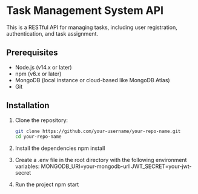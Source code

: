 # Task Management System API

This is a RESTful API for managing tasks, including user registration, authentication, and task assignment.

## Prerequisites

- Node.js (v14.x or later)
- npm (v6.x or later)
- MongoDB (local instance or cloud-based like MongoDB Atlas)
- Git

## Installation

1. Clone the repository:

   ```bash
   git clone https://github.com/your-username/your-repo-name.git
   cd your-repo-name
   ```

2. Install the dependencies
   npm install

3. Create a .env file in the root directory with the following environment variables:
   MONGODB_URI=your-mongodb-url
   JWT_SECRET=your-jwt-secret

4. Run the project
   npm start
